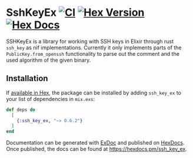 # SshKeyEx [![CI](https://github.com/dennym/ssh_key_ex/actions/workflows/elixir.yml/badge.svg)](https://github.com/dennym/ssh_key_ex/actions/workflows/elixir.yml) [![Hex Version](https://img.shields.io/hexpm/v/ssh_key_ex.svg)](https://hex.pm/packages/ssh_key_ex) [![Hex Docs](https://img.shields.io/badge/docs-hexpm-blue.svg)](https://hexdocs.pm/ssh_key_ex/)

SSHKeyEx is a library for working with SSH keys in Elixir through rust `ssh_key` as nif implementations. Currently it only implements parts of the `PublicKey.from_openssh` functionality to parse out the comment and the used algorithm of the given binary.

## Installation

If [available in Hex](https://hex.pm/docs/publish), the package can be installed
by adding `ssh_key_ex` to your list of dependencies in `mix.exs`:

```elixir
def deps do
  [
    {:ssh_key_ex, "~> 0.6.2"}
  ]
end
```

Documentation can be generated with [ExDoc](https://github.com/elixir-lang/ex_doc)
and published on [HexDocs](https://hexdocs.pm). Once published, the docs can
be found at <https://hexdocs.pm/ssh_key_ex>.

